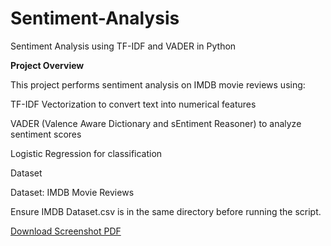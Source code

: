 # Sentiment-Analysis
Sentiment Analysis using TF-IDF and VADER in Python

**Project Overview**

This project performs sentiment analysis on IMDB movie reviews using:

TF-IDF Vectorization to convert text into numerical features

VADER (Valence Aware Dictionary and sEntiment Reasoner) to analyze sentiment scores

Logistic Regression for classification

Dataset

Dataset: IMDB Movie Reviews

Ensure IMDB Dataset.csv is in the same directory before running the script.

[Download Screenshot PDF](assets/Screenshot.pdf)
